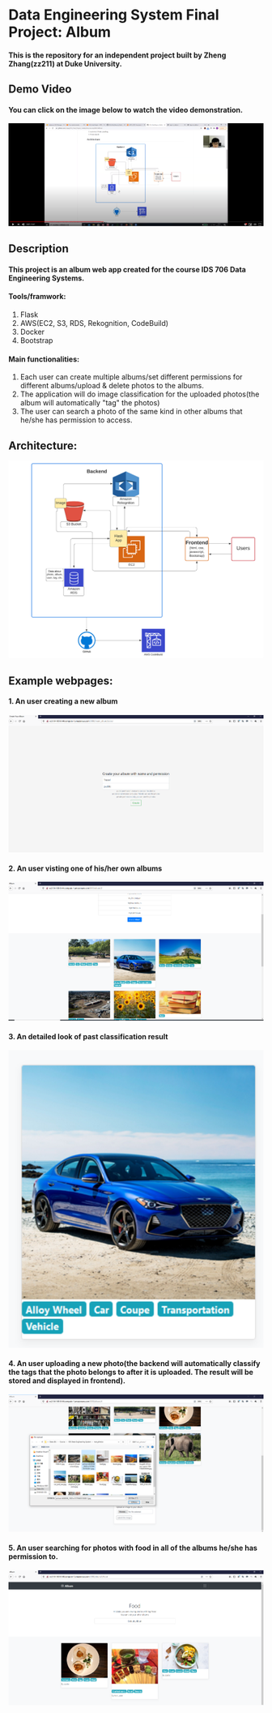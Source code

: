 # Data Engineering System Final Project: Album
#### This is the repository for an independent project built by Zheng Zhang(zz211) at Duke University. 
## Demo Video
#### You can click on the image below to watch the video demonstration.
[![demo video](https://github.com/zzpsy/IDS_Final_Project_Public/blob/master/resource/youtube%20screenshot.png)](https://www.youtube.com/watch?v=3Xht7LwqyMQ "demo video")
## Description
#### This project is an album web app created for the course IDS 706 Data Engineering Systems.
#### Tools/framwork: 
1. Flask
2. AWS(EC2, S3, RDS, Rekognition, CodeBuild)
3. Docker
4. Bootstrap
#### Main functionalities: 
1. Each user can create multiple albums/set different permissions for different albums/upload & delete photos to the albums.
2. The application will do image classification for the uploaded photos(the album will automatically "tag" the photos)
3. The user can search a photo of the same kind in other albums that he/she has permission to access.
## Architecture:
![alt text](https://github.com/zzpsy/IDS_Final_Project_Public/blob/master/resource/architecture.png?raw=true)
## Example webpages:
#### 1. An user creating a new album
![alt text](https://github.com/zzpsy/IDS_Final_Project_Public/blob/master/resource/screenshot3.png?raw=true)
#### 2. An user visting one of his/her own albums
![alt text](https://github.com/zzpsy/IDS_Final_Project_Public/blob/master/resource/screenshot1.png?raw=true)
#### 3. An detailed look of past classification result
![alt text](https://github.com/zzpsy/IDS_Final_Project_Public/blob/master/resource/detailes_about_tag.png)
#### 4. An user uploading a new photo(the backend will automatically classify the tags that the photo belongs to after it is uploaded. The result will be stored and displayed in frontend).
![alt text](https://github.com/zzpsy/IDS_Final_Project_Public/blob/master/resource/screenshot4.png?raw=true)
#### 5. An user searching for photos with food in all of the albums he/she has permission to.
![alt text](https://github.com/zzpsy/IDS_Final_Project_Public/blob/master/resource/screenshot2.png?raw=true)
